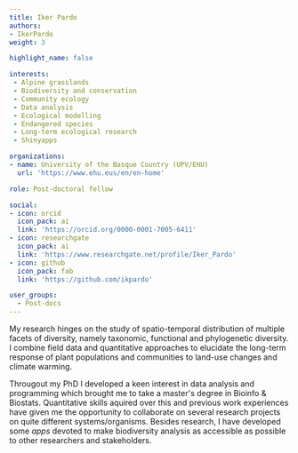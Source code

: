 ```yaml
---
title: Iker Pardo
authors:
- IkerPardo
weight: 3

highlight_name: false

interests:
 - Alpine grasslands
 - Biodiversity and conservation
 - Community ecology
 - Data analysis
 - Ecological modelling
 - Endangered species
 - Long-term ecological research
 - Shinyapps

organizations:
- name: University of the Basque Country (UPV/EHU)
  url: 'https://www.ehu.eus/en/en-home'

role: Post-doctoral fellow

social:
- icon: orcid
  icon_pack: ai
  link: 'https://orcid.org/0000-0001-7005-6411'
- icon: researchgate
  icon_pack: ai
  link: 'https://www.researchgate.net/profile/Iker_Pardo'
- icon: github
  icon_pack: fab
  link: 'https://github.com/ikpardo'

user_groups: 
  - Post-docs
---
```


My research hinges on the study of spatio-temporal distribution of multiple facets of diversity, namely taxonomic, functional and phylogenetic diversity. I combine field data and quantitative approaches to elucidate the long-term response of plant populations and communities to land-use changes and climate warming.

Througout my PhD I developed a keen interest in data analysis and programming which brought me to take a master's degree in Bioinfo & Biostats. Quantitative skills aquired over this and previous work experiences have given me the opportunity to collaborate on several research projects on quite different systems/organisms. Besides research, I have developed some *apps* devoted to make biodiversity analysis as accessible as possible to other researchers and stakeholders.

